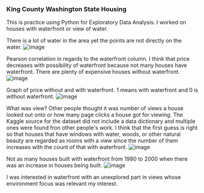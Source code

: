 ### King County Washington State Housing 

This is practice using Python for Exploratory Data Analysis. I worked on houses with waterfront  or view of water.

There is a lot of water in the area yet the points are not directly on the water.
![image](https://user-images.githubusercontent.com/66132013/195213665-912d7980-9aef-4378-ba6a-797a9b5ac1d5.png)

Pearson correlation in regards to the waterfront column. I think that price decreases with possibility of waterfront because not many houses have waterfront. There are plenty of expensive houses without waterfront. 
![image](https://user-images.githubusercontent.com/66132013/195212669-1423840e-7070-4de9-b7f1-2dd9e0d58c09.png)

Graph of price without and with waterfront. 1 means with waterfront and 0 is without waterfront.
![image](https://user-images.githubusercontent.com/66132013/195212809-9cc2f34d-52ab-4f5c-9565-724e03f7ca50.png)

What was view? Other people thought it was number of views a house looked out onto or how many page clicks a house got for viewing. The Kaggle source for the dataset did not include a data dictionary and multiple ones were found fron other people's work. I think that the first guess is right so that houses that have windows with water, woods, or other natural beauty are regarded as rooms with a view since the number of them increases with the count of that with waterfront.
![image](https://user-images.githubusercontent.com/66132013/195213132-72ecef59-2f12-4ec8-8c22-ae4d35323b84.png)

Not as many houses built with waterfront from 1980 to 2000 when there was an increase in houses being built.
![image](https://user-images.githubusercontent.com/66132013/195214532-bf97746c-39f9-4782-b3a3-ece5c3c1b9d4.png)

I was interested in waterfront with an unexplored part in views whose environment focus was relevant my interest.
